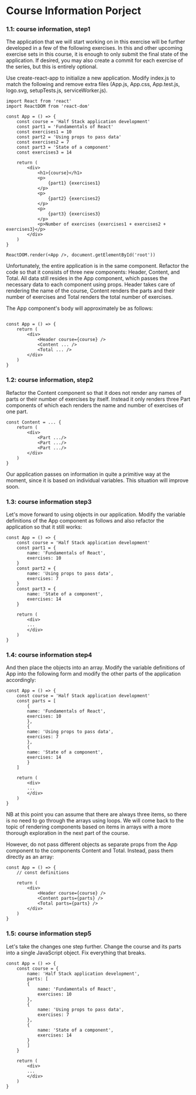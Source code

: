 # Course Information Porject

### 1.1: course information, step1

The application that we will start working on in this exercise will be further developed in a few of the following exercises. In this and other upcoming exercise sets in this course, it is enough to only submit the final state of the application. If desired, you may also create a commit for each exercise of the series, but this is entirely optional.

Use create-react-app to initialize a new application. Modify index.js to match the following and remove extra files (App.js, App.css, App.test.js, logo.svg, setupTests.js, serviceWorker.js).

```
import React from 'react'
import ReactDOM from 'react-dom'

const App = () => {
	const course = 'Half Stack application development'
	const part1 = 'Fundamentals of React'
	const exercises1 = 10
	const part2 = 'Using props to pass data'
	const exercises2 = 7
	const part3 = 'State of a component'
	const exercises3 = 14

	return (
		<div>
			<h1>{course}</h1>
			<p>
				{part1} {exercises1}
			</p>
			<p>
				{part2} {exercises2}
			</p>
			<p>
				{part3} {exercises3}
			</p>
			<p>Number of exercises {exercises1 + exercises2 + exercises3}</p>
		</div>
	)
}

ReactDOM.render(<App />, document.getElementById('root'))

```

Unfortunately, the entire application is in the same component. Refactor the code so that it consists of three new components: Header, Content, and Total. All data still resides in the App component, which passes the necessary data to each component using props. Header takes care of rendering the name of the course, Content renders the parts and their number of exercises and Total renders the total number of exercises.

The App component's body will approximately be as follows:

```

const App = () => {
	return (
		<div>
			<Header course={course} />
			<Content ... />
			<Total ... />
		</div>
	)
}

```

### 1.2: course information, step2

Refactor the Content component so that it does not render any names of parts or their number of exercises by itself. Instead it only renders three Part components of which each renders the name and number of exercises of one part.

```
const Content = ... {
	return (
		<div>
			<Part .../>
			<Part .../>
			<Part .../>
		</div>
	)
}

```

Our application passes on information in quite a primitive way at the moment, since it is based on individual variables. This situation will improve soon.

### 1.3: course information step3

Let's move forward to using objects in our application. Modify the variable definitions of the App component as follows and also refactor the application so that it still works:

```
const App = () => {
	const course = 'Half Stack application development'
	const part1 = {
		name: 'Fundamentals of React',
		exercises: 10
	}
	const part2 = {
		name: 'Using props to pass data',
		exercises: 7
	}
	const part3 = {
		name: 'State of a component',
		exercises: 14
	}

	return (
		<div>
		...
		</div>
	)
}
```

### 1.4: course information step4

And then place the objects into an array. Modify the variable definitions of App into the following form and modify the other parts of the application accordingly:

```
const App = () => {
	const course = 'Half Stack application development'
	const parts = [
		{
		name: 'Fundamentals of React',
		exercises: 10
		},
		{
		name: 'Using props to pass data',
		exercises: 7
		},
		{
		name: 'State of a component',
		exercises: 14
		}
	]

	return (
		<div>
		...
		</div>
	)
}
```

NB at this point you can assume that there are always three items, so there is no need to go through the arrays using loops. We will come back to the topic of rendering components based on items in arrays with a more thorough exploration in the next part of the course.

However, do not pass different objects as separate props from the App component to the components Content and Total. Instead, pass them directly as an array:

```
const App = () => {
	// const definitions

	return (
		<div>
			<Header course={course} />
			<Content parts={parts} />
			<Total parts={parts} />
		</div>
	)
}
```

### 1.5: course information step5

Let's take the changes one step further. Change the course and its parts into a single JavaScript object. Fix everything that breaks.

```
const App = () => {
	const course = {
		name: 'Half Stack application development',
		parts: [
		{
			name: 'Fundamentals of React',
			exercises: 10
		},
		{
			name: 'Using props to pass data',
			exercises: 7
		},
		{
			name: 'State of a component',
			exercises: 14
		}
		]
	}

	return (
		<div>
		...
		</div>
	)
}
```

